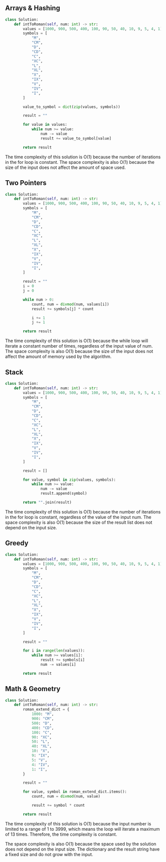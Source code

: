 ## Arrays & Hashing

```python
class Solution:
    def intToRoman(self, num: int) -> str:
        values = [1000, 900, 500, 400, 100, 90, 50, 40, 10, 9, 5, 4, 1]
        symbols = [
            "M",
            "CM",
            "D",
            "CD",
            "C",
            "XC",
            "L",
            "XL",
            "X",
            "IX",
            "V",
            "IV",
            "I",
        ]

        value_to_symbol = dict(zip(values, symbols))

        result = ""

        for value in values:
            while num >= value:
                num -= value
                result += value_to_symbol[value]

        return result


```

The time complexity of this solution is O(1) because the number of iterations in the for loop is constant. The space complexity is also O(1) because the size of the input does not affect the amount of space used.

## Two Pointers

```python
class Solution:
    def intToRoman(self, num: int) -> str:
        values = [1000, 900, 500, 400, 100, 90, 50, 40, 10, 9, 5, 4, 1]
        symbols = [
            "M",
            "CM",
            "D",
            "CD",
            "C",
            "XC",
            "L",
            "XL",
            "X",
            "IX",
            "V",
            "IV",
            "I",
        ]

        result = ""
        i = 0
        j = 0

        while num > 0:
            count, num = divmod(num, values[i])
            result += symbols[j] * count

            i += 1
            j += 1

        return result


```

The time complexity of this solution is O(1) because the while loop will iterate a constant number of times, regardless of the input value of num. The space complexity is also O(1) because the size of the input does not affect the amount of memory used by the algorithm.

## Stack

```python
class Solution:
    def intToRoman(self, num: int) -> str:
        values = [1000, 900, 500, 400, 100, 90, 50, 40, 10, 9, 5, 4, 1]
        symbols = [
            "M",
            "CM",
            "D",
            "CD",
            "C",
            "XC",
            "L",
            "XL",
            "X",
            "IX",
            "V",
            "IV",
            "I",
        ]

        result = []

        for value, symbol in zip(values, symbols):
            while num >= value:
                num -= value
                result.append(symbol)

        return "".join(result)


```

The time complexity of this solution is O(1) because the number of iterations in the for loop is constant, regardless of the value of the input num. The space complexity is also O(1) because the size of the result list does not depend on the input size.

## Greedy

```python
class Solution:
    def intToRoman(self, num: int) -> str:
        values = [1000, 900, 500, 400, 100, 90, 50, 40, 10, 9, 5, 4, 1]
        symbols = [
            "M",
            "CM",
            "D",
            "CD",
            "C",
            "XC",
            "L",
            "XL",
            "X",
            "IX",
            "V",
            "IV",
            "I",
        ]

        result = ""

        for i in range(len(values)):
            while num >= values[i]:
                result += symbols[i]
                num -= values[i]

        return result


```

## Math & Geometry

```python
class Solution:
    def intToRoman(self, num: int) -> str:
        roman_extend_dict = {
            1000: "M",
            900: "CM",
            500: "D",
            400: "CD",
            100: "C",
            90: "XC",
            50: "L",
            40: "XL",
            10: "X",
            9: "IX",
            5: "V",
            4: "IV",
            1: "I",
        }

        result = ""

        for value, symbol in roman_extend_dict.items():
            count, num = divmod(num, value)

            result += symbol * count

        return result

```

The time complexity of this solution is O(1) because the input number is limited to a range of 1 to 3999, which means the loop will iterate a maximum of 13 times. Therefore, the time complexity is constant.

The space complexity is also O(1) because the space used by the solution does not depend on the input size. The dictionary and the result string have a fixed size and do not grow with the input.